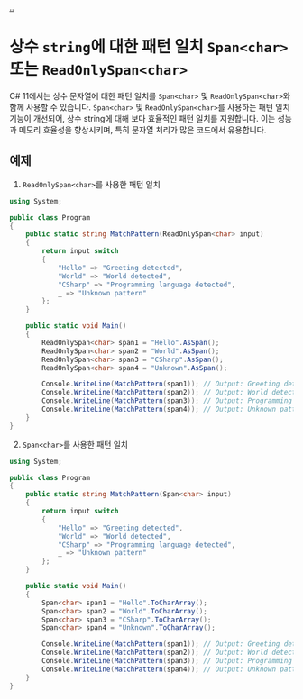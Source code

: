[..](11.md)

# 상수 `string`에 대한 패턴 일치 `Span<char>` 또는 `ReadOnlySpan<char>`

C# 11에서는 상수 문자열에 대한 패턴 일치를 `Span<char>` 및 `ReadOnlySpan<char>`와 함께 사용할 수 있습니다.
`Span<char>` 및 `ReadOnlySpan<char>`를 사용하는 패턴 일치 기능이 개선되어, 상수 string에 대해 보다 효율적인 패턴 일치를 지원합니다. 
이는 성능과 메모리 효율성을 향상시키며, 특히 문자열 처리가 많은 코드에서 유용합니다.

## 예제

1. `ReadOnlySpan<char>`를 사용한 패턴 일치
```cs
using System;

public class Program
{
    public static string MatchPattern(ReadOnlySpan<char> input)
    {
        return input switch
        {
            "Hello" => "Greeting detected",
            "World" => "World detected",
            "CSharp" => "Programming language detected",
            _ => "Unknown pattern"
        };
    }

    public static void Main()
    {
        ReadOnlySpan<char> span1 = "Hello".AsSpan();
        ReadOnlySpan<char> span2 = "World".AsSpan();
        ReadOnlySpan<char> span3 = "CSharp".AsSpan();
        ReadOnlySpan<char> span4 = "Unknown".AsSpan();

        Console.WriteLine(MatchPattern(span1)); // Output: Greeting detected
        Console.WriteLine(MatchPattern(span2)); // Output: World detected
        Console.WriteLine(MatchPattern(span3)); // Output: Programming language detected
        Console.WriteLine(MatchPattern(span4)); // Output: Unknown pattern
    }
}
```

2. `Span<char>`를 사용한 패턴 일치
```cs
using System;

public class Program
{
    public static string MatchPattern(Span<char> input)
    {
        return input switch
        {
            "Hello" => "Greeting detected",
            "World" => "World detected",
            "CSharp" => "Programming language detected",
            _ => "Unknown pattern"
        };
    }

    public static void Main()
    {
        Span<char> span1 = "Hello".ToCharArray();
        Span<char> span2 = "World".ToCharArray();
        Span<char> span3 = "CSharp".ToCharArray();
        Span<char> span4 = "Unknown".ToCharArray();

        Console.WriteLine(MatchPattern(span1)); // Output: Greeting detected
        Console.WriteLine(MatchPattern(span2)); // Output: World detected
        Console.WriteLine(MatchPattern(span3)); // Output: Programming language detected
        Console.WriteLine(MatchPattern(span4)); // Output: Unknown pattern
    }
}
```
